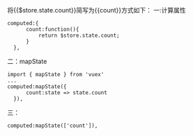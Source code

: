 
将{{$store.state.count}}简写为{{count}}方式如下：
一:计算属性
```
computed:{
      count:function(){
          return $store.state.count;
      }
  },
```

二：mapState
```
import { mapState } from 'vuex'
...
computed:mapState({
      count:state => state.count
  }),
```

三：
```
computed:mapState(['count']),
```